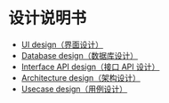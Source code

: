 # 设计说明书
* [UI design（界面设计）]()
* [Database design（数据库设计）]()
* [Interface API design（接口 API 设计）]()
* [Architecture design（架构设计）]()
* [Usecase design（用例设计）]()
